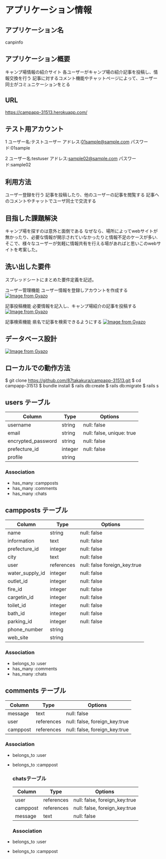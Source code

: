# アプリケーション情報

## アプリケーション名
canpinfo	

## アプリケーション概要
キャンプ場情報の紹介サイト
各ユーザーがキャンプ場の紹介記事を投稿し、情報交換を行う
記事に対するコメント機能やチャットページによって、ユーザー同士がコミュニケーションをとる

## URL	
https://campapp-31513.herokuapp.com/

## テスト用アカウント	
1 
ユーザー名:テストユーザー
アドレス:01sample@sample.com
パスワード:01sample

2 
ユーザー名:testuser
アドレス:sample02@sample.com
パスワード:sample02

## 利用方法	
ユーザー登録を行う
記事を投稿したり、他のユーザーの記事を閲覧する
記事へのコメントやチャットでユーザ同士で交流する


## 目指した課題解決	
キャンプ場を探すのは意外と面倒である
なぜなら、場所によってwebサイトが無かったり、必要な情報が開示されていなかったりと情報不足のケースが多い.
そこで、様々なユーザーが気軽に情報共有を行える場があればと思いこのwebサイトを考案した。


## 洗い出した要件	
スプレッドシートにまとめた要件定義を記述。

ユーザー管理機能
ユーザー情報を登録しアカウントを作成する
[![Image from Gyazo](https://i.gyazo.com/7a1681a1550c17c16108be99e77b6ca6.gif)](https://gyazo.com/7a1681a1550c17c16108be99e77b6ca6)


記事投稿機能
必要情報を記入し、キャンプ場紹介の記事を投稿する
[![Image from Gyazo](https://i.gyazo.com/458a5f3aa4bdb2f5d8df94f8acd59201.gif)](https://gyazo.com/458a5f3aa4bdb2f5d8df94f8acd59201)

記事検索機能
県名で記事を検索できるようにする
[![Image from Gyazo](https://i.gyazo.com/a15b606024147e8236b0fb23c399c2b2.gif)](https://gyazo.com/a15b606024147e8236b0fb23c399c2b2)

## データベース設計
[![Image from Gyazo](https://i.gyazo.com/2665849e4d7d05b8b10655edf0e75d97.png)](https://gyazo.com/2665849e4d7d05b8b10655edf0e75d97)



## ローカルでの動作方法	
$ git clone https://github.com/87takakura/campapp-31513.git
$ cd campapp-31513
$ bundle install
$ rails db:create
$ rails db:migrate
$ rails s




## users テーブル

| Column             | Type    | Options                   |
| ------------------ | ------  | ------------------------- |
| username           | string  | null: false               |
| email              | string  | null: false, unique: true |
| encrypted_password | string  | null: false               |
| prefecture_id      | integer | null: false               |
| profile            | string 

### Association

- has_many :campposts
- has_many :comments
- has_many :chats
 
## campposts テーブル 
 
| Column          | Type        | Options                      |
| --------------- | ----------  | ---------------------------- |
| name            | string      | null: false                  |
| information     | text        | null: false                  |
| prefecture_id   | integer     | null: false                  |
| city            | text        | null: false                  |
| user            | references  | null: false foreign_key:true |
| water_supply_id | integer     | null: false                  |
| outlet_id       | integer     | null: false                  |
| fire_id         | integer     | null: false                  |
| cargetin_id     | integer     | null: false                  |
| toilet_id       | integer     | null: false                  |
| bath_id         | integer     | null: false                  |
| parking_id      | integer     | null: false                  |
| phone_number    | string    |
| web_site        | string     | 

### Association

- belongs_to :user
- has_many :comments
- has_many :chats

## comments テーブル

| Column    | Type       | Options                       |
| -------   | ---------- | ----------------------------- |
| message   | text       | null: false                   |
| user      | references | null: false, foreign_key:true |
| camppost  | references | null: false, foreign_key:true |


### Association

- belongs_to :user
- belongs_to :camppost

  ### chatsテーブル
  
  | Column             | Type       | Options                       |
  | ------------------ | ---------- | ----------------------------- |
  | user               | references | null: false, foreign_key:true |
  | camppost           | references | null: false, foreign_key:true |
  | message            | text       | null: false                   |

  ### Association

- belongs_to :user
- belongs_to :camppost
